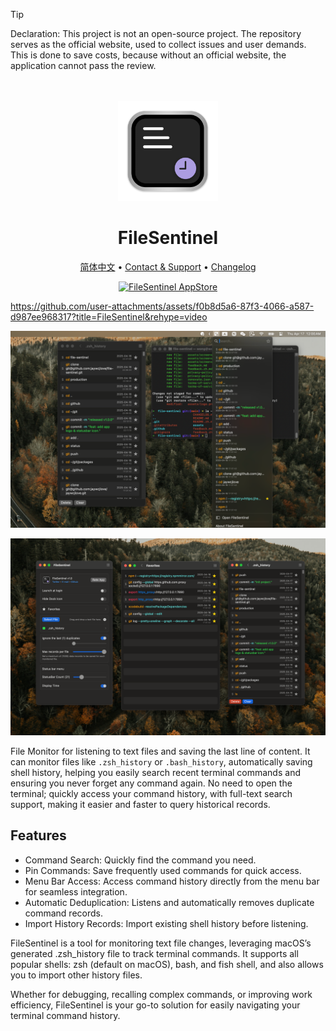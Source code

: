 <!--idoc:ignore:start-->
> [!TIP]
> Declaration: This project is not an open-source project. The repository serves as the official website, used to collect issues and user demands. This is done to save costs, because without an official website, the application cannot pass the review.
<!--idoc:ignore:end-->

<div align="center">
  <br />
  <br />
  <img src="./assets/logo.png" width="160" height="160">
  <h1>
    FileSentinel
  </h1>
  <!--rehype:style=border: 0;-->
  <p>
    <a href="./README.zh.md">简体中文</a> • 
    <a target="_blank" href="https://github.com/jaywcjlove/file-sentinel/issues/new?template=bug_report.yml">Contact & Support</a> • 
    <a href="./CHANGELOG.md">Changelog</a>
  </p>
  <p>
    <a target="_blank" href="https://apps.apple.com/app/FileSentinel/6744690194" title="FileSentinel for macOS">
      <img alt="FileSentinel AppStore" src="https://jaywcjlove.github.io/sb/download/macos.svg" height="51">
    </a>
  </p>
</div>

https://github.com/user-attachments/assets/f0b8d5a6-87f3-4066-a587-d987ee968317?title=FileSentinel&rehype=video

![FileSentinel 1](./assets/screenshots-1.png)

![FileSentinel 2](./assets/screenshots-2.png)

File Monitor for listening to text files and saving the last line of content. It can monitor files like `.zsh_history` or `.bash_history`, automatically saving shell history, helping you easily search recent terminal commands and ensuring you never forget any command again. No need to open the terminal; quickly access your command history, with full-text search support, making it easier and faster to query historical records.

## Features

- Command Search: Quickly find the command you need.
- Pin Commands: Save frequently used commands for quick access.
- Menu Bar Access: Access command history directly from the menu bar for seamless integration.
- Automatic Deduplication: Listens and automatically removes duplicate command records.
- Import History Records: Import existing shell history before listening.

FileSentinel is a tool for monitoring text file changes, leveraging macOS’s generated .zsh_history file to track terminal commands. It supports all popular shells: zsh (default on macOS), bash, and fish shell, and also allows you to import other history files.

Whether for debugging, recalling complex commands, or improving work efficiency, FileSentinel is your go-to solution for easily navigating your terminal command history.
